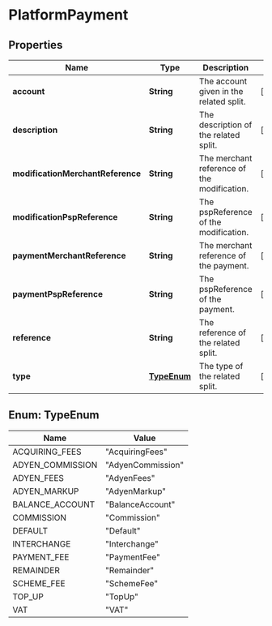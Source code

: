 

# PlatformPayment


## Properties

| Name | Type | Description | Notes |
|------------ | ------------- | ------------- | -------------|
|**account** | **String** | The account given in the related split. |  [optional] |
|**description** | **String** | The description of the related split. |  [optional] |
|**modificationMerchantReference** | **String** | The merchant reference of the modification. |  [optional] |
|**modificationPspReference** | **String** | The pspReference of the modification. |  [optional] |
|**paymentMerchantReference** | **String** | The merchant reference of the payment. |  [optional] |
|**paymentPspReference** | **String** | The pspReference of the payment. |  [optional] |
|**reference** | **String** | The reference of the related split. |  [optional] |
|**type** | [**TypeEnum**](#TypeEnum) | The type of the related split. |  [optional] |



## Enum: TypeEnum

| Name | Value |
|---- | -----|
| ACQUIRING_FEES | &quot;AcquiringFees&quot; |
| ADYEN_COMMISSION | &quot;AdyenCommission&quot; |
| ADYEN_FEES | &quot;AdyenFees&quot; |
| ADYEN_MARKUP | &quot;AdyenMarkup&quot; |
| BALANCE_ACCOUNT | &quot;BalanceAccount&quot; |
| COMMISSION | &quot;Commission&quot; |
| DEFAULT | &quot;Default&quot; |
| INTERCHANGE | &quot;Interchange&quot; |
| PAYMENT_FEE | &quot;PaymentFee&quot; |
| REMAINDER | &quot;Remainder&quot; |
| SCHEME_FEE | &quot;SchemeFee&quot; |
| TOP_UP | &quot;TopUp&quot; |
| VAT | &quot;VAT&quot; |



